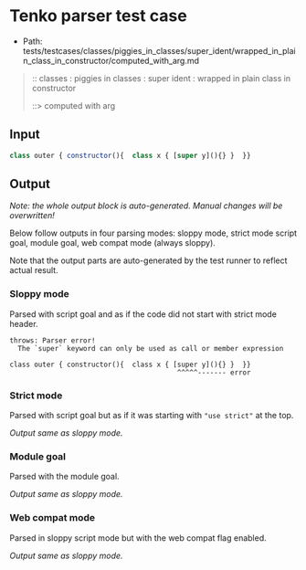 # Tenko parser test case

- Path: tests/testcases/classes/piggies_in_classes/super_ident/wrapped_in_plain_class_in_constructor/computed_with_arg.md

> :: classes : piggies in classes : super ident : wrapped in plain class in constructor
>
> ::> computed with arg

## Input

`````js
class outer { constructor(){  class x { [super y](){} }  }}
`````

## Output

_Note: the whole output block is auto-generated. Manual changes will be overwritten!_

Below follow outputs in four parsing modes: sloppy mode, strict mode script goal, module goal, web compat mode (always sloppy).

Note that the output parts are auto-generated by the test runner to reflect actual result.

### Sloppy mode

Parsed with script goal and as if the code did not start with strict mode header.

`````
throws: Parser error!
  The `super` keyword can only be used as call or member expression

class outer { constructor(){  class x { [super y](){} }  }}
                                         ^^^^^------- error
`````

### Strict mode

Parsed with script goal but as if it was starting with `"use strict"` at the top.

_Output same as sloppy mode._

### Module goal

Parsed with the module goal.

_Output same as sloppy mode._

### Web compat mode

Parsed in sloppy script mode but with the web compat flag enabled.

_Output same as sloppy mode._
